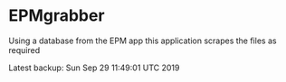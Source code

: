 # EPMgrabber
Using a database from the EPM app this application scrapes the files as required


Latest backup: Sun Sep 29 11:49:01 UTC 2019
